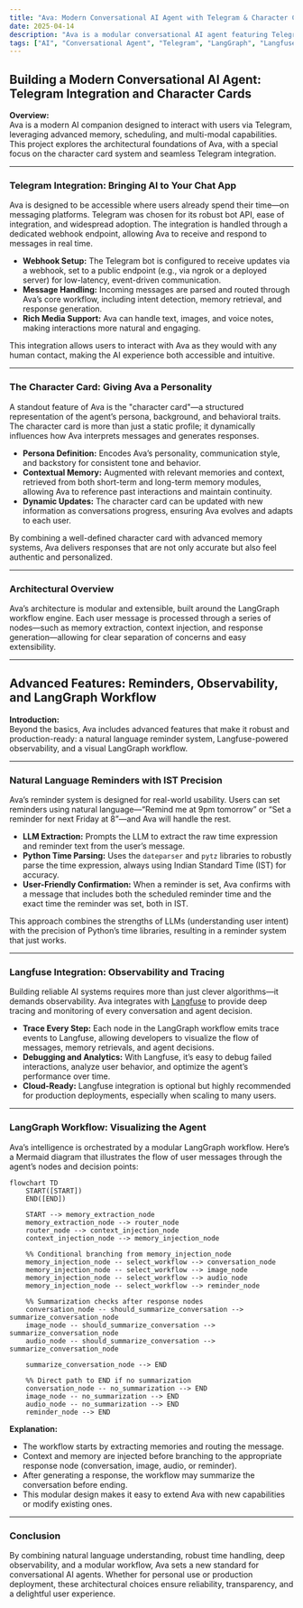 ```yaml
---
title: "Ava: Modern Conversational AI Agent with Telegram & Character Cards"
date: 2025-04-14
description: "Ava is a modular conversational AI agent featuring Telegram integration, dynamic character cards, natural language reminders, and deep observability with Langfuse and LangGraph."
tags: ["AI", "Conversational Agent", "Telegram", "LangGraph", "Langfuse", "Reminders", "Observability", "Python"]
---
```


## Building a Modern Conversational AI Agent: Telegram Integration and Character Cards

**Overview:**  
Ava is a modern AI companion designed to interact with users via Telegram, leveraging advanced memory, scheduling, and multi-modal capabilities. This project explores the architectural foundations of Ava, with a special focus on the character card system and seamless Telegram integration.

---

### Telegram Integration: Bringing AI to Your Chat App

Ava is designed to be accessible where users already spend their time—on messaging platforms. Telegram was chosen for its robust bot API, ease of integration, and widespread adoption. The integration is handled through a dedicated webhook endpoint, allowing Ava to receive and respond to messages in real time.

- **Webhook Setup:** The Telegram bot is configured to receive updates via a webhook, set to a public endpoint (e.g., via ngrok or a deployed server) for low-latency, event-driven communication.
- **Message Handling:** Incoming messages are parsed and routed through Ava’s core workflow, including intent detection, memory retrieval, and response generation.
- **Rich Media Support:** Ava can handle text, images, and voice notes, making interactions more natural and engaging.

This integration allows users to interact with Ava as they would with any human contact, making the AI experience both accessible and intuitive.

---

### The Character Card: Giving Ava a Personality

A standout feature of Ava is the "character card"—a structured representation of the agent’s persona, background, and behavioral traits. The character card is more than just a static profile; it dynamically influences how Ava interprets messages and generates responses.

- **Persona Definition:** Encodes Ava’s personality, communication style, and backstory for consistent tone and behavior.
- **Contextual Memory:** Augmented with relevant memories and context, retrieved from both short-term and long-term memory modules, allowing Ava to reference past interactions and maintain continuity.
- **Dynamic Updates:** The character card can be updated with new information as conversations progress, ensuring Ava evolves and adapts to each user.

By combining a well-defined character card with advanced memory systems, Ava delivers responses that are not only accurate but also feel authentic and personalized.

---

### Architectural Overview

Ava’s architecture is modular and extensible, built around the LangGraph workflow engine. Each user message is processed through a series of nodes—such as memory extraction, context injection, and response generation—allowing for clear separation of concerns and easy extensibility.

---

## Advanced Features: Reminders, Observability, and LangGraph Workflow

**Introduction:**  
Beyond the basics, Ava includes advanced features that make it robust and production-ready: a natural language reminder system, Langfuse-powered observability, and a visual LangGraph workflow.

---

### Natural Language Reminders with IST Precision

Ava’s reminder system is designed for real-world usability. Users can set reminders using natural language—“Remind me at 9pm tomorrow” or “Set a reminder for next Friday at 8”—and Ava will handle the rest.

- **LLM Extraction:** Prompts the LLM to extract the raw time expression and reminder text from the user’s message.
- **Python Time Parsing:** Uses the `dateparser` and `pytz` libraries to robustly parse the time expression, always using Indian Standard Time (IST) for accuracy.
- **User-Friendly Confirmation:** When a reminder is set, Ava confirms with a message that includes both the scheduled reminder time and the exact time the reminder was set, both in IST.

This approach combines the strengths of LLMs (understanding user intent) with the precision of Python’s time libraries, resulting in a reminder system that just works.

---

### Langfuse Integration: Observability and Tracing

Building reliable AI systems requires more than just clever algorithms—it demands observability. Ava integrates with [Langfuse](https://langfuse.com/) to provide deep tracing and monitoring of every conversation and agent decision.

- **Trace Every Step:** Each node in the LangGraph workflow emits trace events to Langfuse, allowing developers to visualize the flow of messages, memory retrievals, and agent decisions.
- **Debugging and Analytics:** With Langfuse, it’s easy to debug failed interactions, analyze user behavior, and optimize the agent’s performance over time.
- **Cloud-Ready:** Langfuse integration is optional but highly recommended for production deployments, especially when scaling to many users.

---

### LangGraph Workflow: Visualizing the Agent

Ava’s intelligence is orchestrated by a modular LangGraph workflow. Here’s a Mermaid diagram that illustrates the flow of user messages through the agent’s nodes and decision points:

```mermaid
flowchart TD
    START([START])
    END([END])

    START --> memory_extraction_node
    memory_extraction_node --> router_node
    router_node --> context_injection_node
    context_injection_node --> memory_injection_node

    %% Conditional branching from memory_injection_node
    memory_injection_node -- select_workflow --> conversation_node
    memory_injection_node -- select_workflow --> image_node
    memory_injection_node -- select_workflow --> audio_node
    memory_injection_node -- select_workflow --> reminder_node

    %% Summarization checks after response nodes
    conversation_node -- should_summarize_conversation --> summarize_conversation_node
    image_node -- should_summarize_conversation --> summarize_conversation_node
    audio_node -- should_summarize_conversation --> summarize_conversation_node

    summarize_conversation_node --> END

    %% Direct path to END if no summarization
    conversation_node -- no_summarization --> END
    image_node -- no_summarization --> END
    audio_node -- no_summarization --> END
    reminder_node --> END
```

**Explanation:**  
- The workflow starts by extracting memories and routing the message.
- Context and memory are injected before branching to the appropriate response node (conversation, image, audio, or reminder).
- After generating a response, the workflow may summarize the conversation before ending.
- This modular design makes it easy to extend Ava with new capabilities or modify existing ones.

---

### Conclusion

By combining natural language understanding, robust time handling, deep observability, and a modular workflow, Ava sets a new standard for conversational AI agents. Whether for personal use or production deployment, these architectural choices ensure reliability, transparency, and a delightful user experience.
